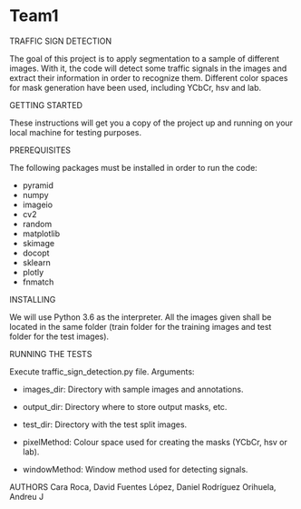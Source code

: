# Team1
TRAFFIC SIGN DETECTION

The goal of this project is to apply segmentation to a sample of different images.
With it, the code will detect some traffic signals in the images and extract their information in order to recognize them.
Different color spaces for mask generation have been used, including YCbCr, hsv and lab.

GETTING STARTED

These instructions will get you a copy of the project up and running on your local machine for testing purposes. 

PREREQUISITES

The following packages must be installed in order to run the code:

- pyramid
- numpy
- imageio
- cv2
- random
- matplotlib
- skimage
- docopt
- sklearn
- plotly
- fnmatch

INSTALLING

We will use Python 3.6 as the interpreter. All the images given shall be located in the same folder (train folder for the training images
and test folder for the test images).


RUNNING THE TESTS

Execute traffic_sign_detection.py file. Arguments:

- images_dir: Directory with sample images and annotations.

- output_dir: Directory where to store output masks, etc. 

- test_dir: Directory with the test split images.

- pixelMethod: Colour space used for creating the masks (YCbCr, hsv or lab). 

- windowMethod: Window method used for detecting signals.

AUTHORS
Cara Roca, David
Fuentes López, Daniel
Rodríguez Orihuela, Andreu J
